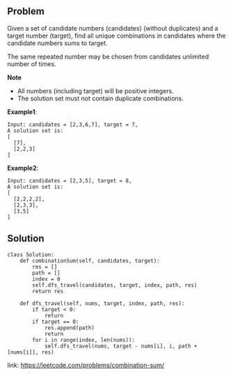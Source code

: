 ## Problem

Given a set of candidate numbers (candidates) (without duplicates) and a target number (target), find all unique combinations in candidates where the candidate numbers sums to target.

The same repeated number may be chosen from candidates unlimited number of times.

**Note**
* All numbers (including target) will be positive integers.
* The solution set must not contain duplicate combinations.

**Example1**:
```
Input: candidates = [2,3,6,7], target = 7,
A solution set is:
[
  [7],
  [2,2,3]
]
```
**Example2**:
```
Input: candidates = [2,3,5], target = 8,
A solution set is:
[
  [2,2,2,2],
  [2,3,3],
  [3,5]
]
```

## Solution

```
class Solution:
    def combinationSum(self, candidates, target):
        res = []
        path = []
        index = 0
        self.dfs_travel(candidates, target, index, path, res)
        return res

    def dfs_travel(self, nums, target, index, path, res):
        if target < 0:
            return
        if target == 0:
            res.append(path)
            return
        for i in range(index, len(nums)):
            self.dfs_travel(nums, target - nums[i], i, path + [nums[i]], res)
```

link: https://leetcode.com/problems/combination-sum/

